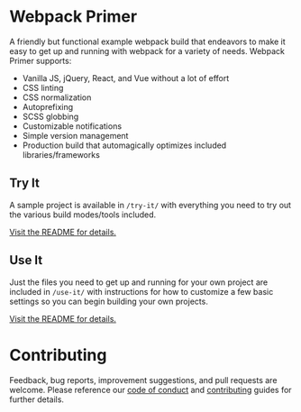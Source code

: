 # Webpack Primer

A friendly but functional example webpack build that endeavors to make it easy to get up and running with webpack for a variety of needs. Webpack Primer supports:

- Vanilla JS, jQuery, React, and Vue without a lot of effort
- CSS linting
- CSS normalization
- Autoprefixing
- SCSS globbing
- Customizable notifications
- Simple version management
- Production build that automagically optimizes included libraries/frameworks

## Try It

A sample project is available in `/try-it/` with everything you need to try out the various build modes/tools included.

[Visit the README for details.](./try-it#readme)

## Use It

Just the files you need to get up and running for your own project are included in `/use-it/` with instructions for how to customize a few basic settings so you can begin building your own projects.

[Visit the README for details.](./use-it#readme)

# Contributing

Feedback, bug reports, improvement suggestions, and pull requests are welcome. Please reference our [code of conduct](./.github/CODE_OF_CONDUCT.md) and [contributing](./.github/CONTRIBUTING.md) guides for further details.
